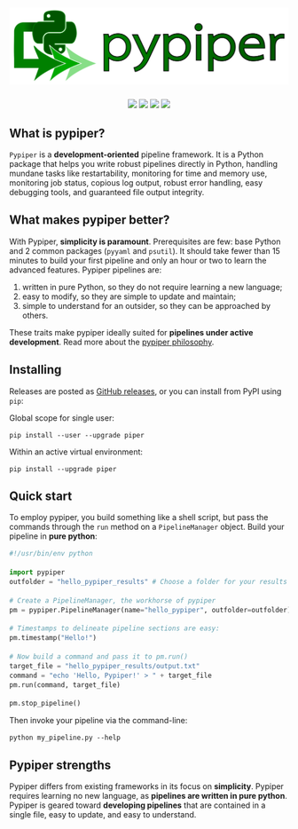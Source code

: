 # <img src="img/pypiper_logo.svg" class="img-header">

<p align="center">
<a href="https://pep.databio.org" alt="PEP compatible"><img src="https://pepkit.github.io/img/PEP-compatible-green.svg"/></a>
<a href="https://github.com/databio/pypiper/actions/workflows/run-pytest.yml" alt="Run pytests"><img src="https://github.com/databio/pypiper/workflows/Run%20pytests/badge.svg"/></a>
<a href="https://pypi.org/project/piper" alt="PyPI badge"><img src="https://img.shields.io/pypi/v/piper"/></a>
<a href="https://github.com/databio/pypiper" alt="GitHub source code"><img src="https://img.shields.io/badge/source-github-354a75?logo=github"/></a>
</p>



## What is pypiper?

`Pypiper` is a **development-oriented** pipeline framework. It is a Python package that helps you write robust pipelines directly in Python, handling mundane tasks like restartability, monitoring for time and memory use, monitoring job status, copious log output, robust error handling, easy debugging tools, and guaranteed file output integrity.



## What makes pypiper better? 
With Pypiper, **simplicity is paramount**. Prerequisites are few: base Python and 2 common packages (`pyyaml` and `psutil`). It should take fewer than 15 minutes to build your first pipeline and only an hour or two to learn the advanced features. Pypiper pipelines are:

1. written in pure Python, so they do not require learning a new language;
2. easy to modify, so they are simple to update and maintain;
3. simple to understand for an outsider, so they can be approached by others.

These traits make pypiper ideally suited for **pipelines under active development**. Read more about the [pypiper philosophy](philosophy.md).

## Installing

Releases are posted as [GitHub releases](https://github.com/databio/pypiper/releases), or you can install from PyPI using `pip`:

Global scope for single user:
```console
pip install --user --upgrade piper
```

Within an active virtual environment:
```console
pip install --upgrade piper
```

## Quick start

To employ pypiper, you build something like a shell script, but pass the commands through the `run` method on a `PipelineManager` object. Build your pipeline in **pure python**:

```python
#!/usr/bin/env python

import pypiper
outfolder = "hello_pypiper_results" # Choose a folder for your results

# Create a PipelineManager, the workhorse of pypiper
pm = pypiper.PipelineManager(name="hello_pypiper", outfolder=outfolder)

# Timestamps to delineate pipeline sections are easy:
pm.timestamp("Hello!")

# Now build a command and pass it to pm.run()
target_file = "hello_pypiper_results/output.txt"
command = "echo 'Hello, Pypiper!' > " + target_file
pm.run(command, target_file)

pm.stop_pipeline()
```

Then invoke your pipeline via the command-line:

```console
python my_pipeline.py --help
```

## Pypiper strengths

Pypiper differs from existing frameworks in its focus on **simplicity**. Pypiper requires learning no new language, as **pipelines are written in pure python**. Pypiper is geared toward **developing pipelines** that are contained in a single file, easy to update, and easy to understand.
